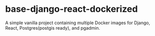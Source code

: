 # base-django-react-dockerized
A simple vanilla project containing multiple Docker images for Django, React, Postgres(postgis ready), and pgadmin.
